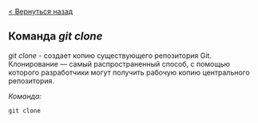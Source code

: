 [< Вернуться назад](readme.md)

## Команда ***git clone***

*git clone* - создает копию существующего репозитория Git. Клонирование — самый распространенный способ, с помощью которого разработчики могут получить рабочую копию центрального репозитория.

*Команда:*
```
git clone
```